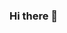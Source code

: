 ### Hi there 👋

<!--
**ArberTotraku/ArberTotraku** is a ✨ _special_ ✨ repository because its `README.md` (this file) appears on your GitHub profile.

Here are some ideas to get you started:

- 🔭 I’m currently working on ...
- 🌱 I’m currently learning BackEnd
- 👯 I’m looking to collaborate on Web developing
- 🤔 I’m looking for help with codes
- 💬 Ask me about everything that you need
- 📫 How to reach me: linkedin.com/ArberTotraku
- 😄 Pronouns: Arber
- ⚡ Fun fact: I am funny 
-->
